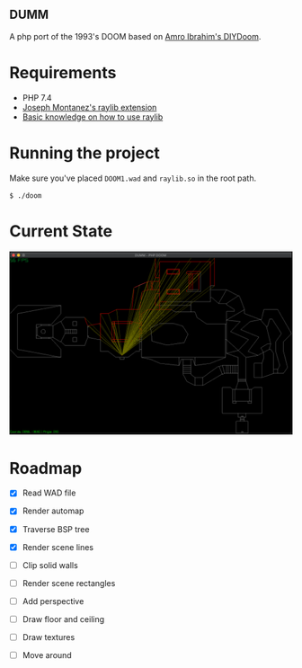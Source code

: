 DUMM
---

A php port of the 1993's DOOM based on [Amro Ibrahim's DIYDoom](https://github.com/amroibrahim/DIYDoom).

# Requirements

- PHP 7.4
- [Joseph Montanez's raylib extension](https://github.com/joseph-montanez/raylib-php)
- [Basic knowledge on how to use raylib](https://thephp.website/en/issue/games-with-php/)

# Running the project

Make sure you've placed `DOOM1.wad` and `raylib.so` in the root path.

```
$ ./doom
```

# Current State
![Rendering automap + root node](current-state.png)

# Roadmap

- [x] Read WAD file
- [x] Render automap
- [x] Traverse BSP tree
- [x] Render scene lines
- [ ] Clip solid walls
- [ ] Render scene rectangles
- [ ] Add perspective
- [ ] Draw floor and ceiling
- [ ] Draw textures
- [ ] Move around

